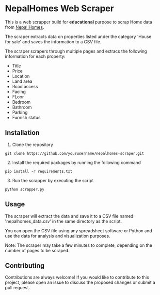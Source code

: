 # NepalHomes Web Scraper

This is a web scrapper build for **educational** purpose to scrap Home data from [Nepal Homes](https://www.nepalhomes.com/).

The scraper extracts data on properties listed under the category 'House for sale' and saves the information to a CSV file.

The scraper scrapers through multiple pages and extracs the following information for each property:
- Title
- Price
- Location
- Land area
- Road access
- Facing
- FLoor
- Bedroom
- Bathroom
- Parking
- Furnish status

## Installation
1. Clone the repository
```
git clone https://github.com/yourusername/nepalhomes-scraper.git 
```

2. Install the required packages by running the following command
```
pip install -r requirements.txt
```

3. Run the scrapper by executing the script
```
python scrapper.py
```
## Usage

The scraper will extract the data and save it to a CSV file named 'nepalhomes_data.csv' in the same directory as the script.

You can open the CSV file using any spreadsheet software or Python and use the data for analysis and visualization purposes.

Note: The scraper may take a few minutes to complete, depending on the number of pages to be scraped.

## Contributing

Contributions are always welcome! If you would like to contribute to this project, please open an issue to discuss the proposed changes or submit a pull request.

